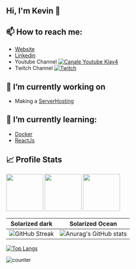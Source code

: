 ## Hi, I'm Kevin 👋

<!--
**Klay4/Klay4** is a ✨ _special_ ✨ repository because its `README.md` (this file) appears on your GitHub profile.

Here are some ideas to get you started:

- 🔭 I’m currently working on ...
- 🌱 I’m currently learning ...
- 👯 I’m looking to collaborate on ...
- 🤔 I’m looking for help with ...
- 💬 Ask me about ...
- 📫 How to reach me: ...
- 😄 Pronouns: ...
- ⚡ Fun fact: ...
-->


## 📫 How to reach me:
  - [Website](https://kevinazemi.xyz)
  - [Linkedin](https://www.linkedin.com/in/kevin-azemi)
  - Youtube Channel [![Canale Youtube Klay4](https://img.shields.io/badge/YouTube-FF0000?style=for-the-badge&logo=youtube&logoColor=white)](https://www.youtube.com/c/Klay4)
  - Twitch Channel [![Twitch](https://img.shields.io/badge/Twitch-9146FF?style=for-the-badge&logo=twitch&logoColor=white)](https://www.twitch.tv/klay4_)
  
 
  
## 🔭 I’m currently working on
  - Making a [ServerHosting](https://www.klayhosting.com)
 
## 🌱 I’m currently learning:
  - [Docker](https://www.docker.com)
  - [ReactJs](https://reactjs.org)

## 📈 Profile Stats

<p float="left">
  <img src="https://github-readme-streak-stats.herokuapp.com?user=Klay4&theme=dark&date_format=M%20j%5B%2C%20Y%5D" width="100" />
  <img src="https://github-readme-stats.vercel.app/api?username=Klay4&show_icons=true&theme=dark" width="100" /> 
  <img src="https://github-readme-stats.vercel.app/api/top-langs/?username=Klay4&layout=compact&theme=dark" width="100" />
</p>

Solarized dark             |  Solarized Ocean
:-------------------------:|:-------------------------:
![GitHub Streak](https://github-readme-streak-stats.herokuapp.com?user=Klay4&theme=dark&date_format=M%20j%5B%2C%20Y%5D)  |  ![Anurag's GitHub stats](https://github-readme-stats.vercel.app/api?username=Klay4&show_icons=true&theme=dark)

[![Top Langs](https://github-readme-stats.vercel.app/api/top-langs/?username=Klay4&layout=compact&theme=dark)](https://github.com/anuraghazra/github-readme-stats)

![counter](https://enbscto7kr4fuh1.m.pipedream.net)
